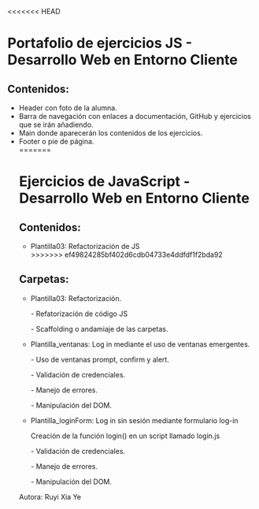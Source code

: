 <<<<<<< HEAD
<h1>Portafolio de ejercicios JS - Desarrollo Web en Entorno Cliente</h1>

<h2>Contenidos:</h2>
<ul>
  <li>Header con foto de la alumna.</li>
  <li>Barra de navegación con enlaces a documentación, GitHub y ejercicios que se irán añadiendo.</li>
  <li>Main donde aparecerán los contenidos de los ejercicios.</li>
  <li>Footer o pie de página.</li>
=======
<h1>Ejercicios de JavaScript - Desarrollo Web en Entorno Cliente</h1>

<h2>Contenidos:</h2>
<ul>
  <li>Plantilla03: Refactorización de JS</li>
>>>>>>> ef49824285bf402d6cdb04733e4ddfdf1f2bda92
</ul>

<h2>Carpetas:</h2>
<ul>
  <li>Plantilla03: Refactorización.</li>
  <p>- Refatorización de código JS</p>
  <p>- Scaffolding o andamiaje de las carpetas.</p>

  <li>Plantilla_ventanas: Log in mediante el uso de ventanas emergentes.</li>
  <p>- Uso de ventanas prompt, confirm y alert.</p>
  <p>- Validación de credenciales.</p>
  <p>- Manejo de errores.</p>
  <p>- Manipulación del DOM.</p>

  <li>Plantilla_loginForm: Log in sin sesión mediante formulario log-in</li>
  <p>Creación de la función login() en un script llamado login.js</p>
  <p>- Validación de credenciales.</p>
  <p>- Manejo de errores.</p>
  <p>- Manipulación del DOM.</p>
</ul>

<p>Autora: Ruyi Xia Ye</p>
